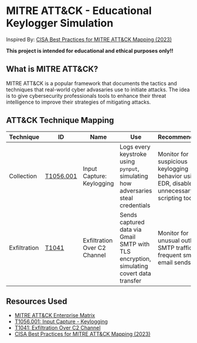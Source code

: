 # MITRE ATT&CK - Educational Keylogger Simulation
Inspired By: [CISA Best Practices for MITRE ATT&CK Mapping (2023)](https://www.cisa.gov/sites/default/files/2023-01/Best%20Practices%20for%20MITRE%20ATTCK%20Mapping.pdf)

**This project is intended for educational and ethical purposes only!!** 

## What is MITRE ATT&CK?

MITRE ATT&CK is a popular framework that documents the tactics and techniques that real-world cyber advasaries use to initiate attacks. The idea is to give cybersecurity professionals tools to enhance their threat intelligence to improve their strategies of mitigating attacks.  

## ATT&CK Technique Mapping

| Technique       |  ID | Name                                | Use                                                                  | Recommendation                                                                 |
|--------------|--------------|-------------------------------------|--------------------------------------------------------------------------------|--------------------------------------------------------------------------------|
| Collection   | [T1056.001](https://attack.mitre.org/techniques/T1056/001/) | Input Capture: Keylogging                | Logs every keystroke using `pynput`, simulating how adversaries steal credentials | Monitor for suspicious keylogging behavior using EDR, disable unnecessary scripting tools |
| Exfiltration | [T1041](https://attack.mitre.org/techniques/T1041/)         | Exfiltration Over C2 Channel             | Sends captured data via Gmail SMTP with TLS encryption, simulating covert data transfer | Monitor for unusual outbound SMTP traffic or frequent small email sends |

## Resources Used

- [MITRE ATT&CK Enterprise Matrix](https://attack.mitre.org/matrices/enterprise/)
- [T1056.001: Input Capture - Keylogging](https://attack.mitre.org/techniques/T1056/001/)
- [T1041: Exfiltration Over C2 Channel](https://attack.mitre.org/techniques/T1041/)
- [CISA Best Practices for MITRE ATT&CK Mapping (2023)](https://www.cisa.gov/sites/default/files/2023-01/Best%20Practices%20for%20MITRE%20ATTCK%20Mapping.pdf)
